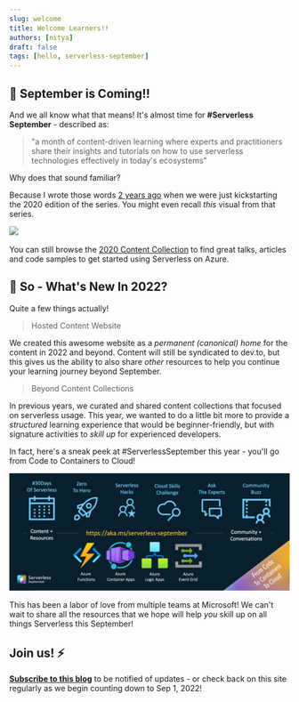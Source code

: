 ```yaml
---
slug: welcome
title: Welcome Learners!!
authors: [nitya]
draft: false
tags: [hello, serverless-september]
---
```


## 🍂 September is Coming!!

And we all know what that means! It's almost time for **#Serverless September**  - described as:
> "a month of content-driven learning where experts and practitioners share their insights and tutorials on how to use serverless technologies effectively in today's ecosystems"

Why does that sound familiar? 

Because I wrote those words [2 years ago](https://dev.to/azure/serverlessseptember-just-5-things-you-need-to-know-3p9e) when we were just kickstarting the 2020 edition of the series. You might even recall _this_ visual from that series.

![](https://res.cloudinary.com/practicaldev/image/fetch/s--0AMrkhpO--/c_limit%2Cf_auto%2Cfl_progressive%2Cq_auto%2Cw_880/https://dev-to-uploads.s3.amazonaws.com/i/4gknn2g6qd6b5q6uzwa4.png)

You can still browse the [2020 Content Collection](https://dev.to/azure/serverlessseptember-2020-content-collection-443k) to find great talks, articles and code samples to get started using Serverless on Azure.


## 🧐 So - What's New In 2022?

Quite a few things actually! 

> Hosted Content Website 

We created this awesome website as a _permanent (canonical) home_ for the content in 2022 and beyond. Content will still be syndicated to dev.to, but this gives us the ability to also share _other_ resources to help you continue your learning journey beyond September.

> Beyond Content Collections

In previous years, we curated and shared content collections that focused on serverless usage. This year, we wanted to do a little bit more to provide a _structured_ learning experience that would be beginner-friendly, but with signature activities to _skill up_ for experienced developers. 

In fact, here's a sneak peek at #ServerlessSeptember this year - you'll go from Code to Containers to Cloud!

![](../static/img/banners/post-kickoff.png)

This has been a labor of love from multiple teams at Microsoft! We can't wait to share all the resources that we hope will help _you_ skill up on all things Serverless this September! 


## Join us! ⚡️

**[Subscribe to this blog](https://azure.github.io/Cloud-Native/blog/rss.xml)** to be notified of updates - or check back on this site regularly as we begin counting down to Sep 1, 2022! 

